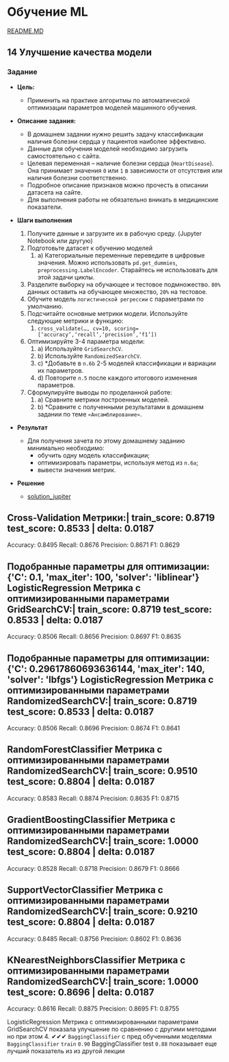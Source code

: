 # Обучение ML

[README.MD](/README.MD)

## **14 Улучшение качества модели**

### Задание

* **Цель:**
  * Применить на практике алгоритмы по автоматической оптимизации параметров моделей машинного обучения.

* **Описание задания:**
  * В домашнем задании нужно решить задачу классификации наличия болезни сердца у пациентов наиболее эффективно.
  * Данные для обучения моделей необходимо загрузить самостоятельно с сайта.
  * Целевая переменная – наличие болезни сердца (`HeartDisease`). Она принимает значения `0` или `1` в зависимости от отсутствия или наличия болезни соответственно.
  * Подробное описание признаков можно прочесть в описании датасета на сайте.
  * Для выполнения работы не обязательно вникать в медицинские показатели.

* **Шаги выполнения**
  1. Получите данные и загрузите их в рабочую среду. (Jupyter Notebook или другую)
  2. Подготовьте датасет к обучению моделей
     1. a) Категориальные переменные переведите в цифровые значения. Можно использовать `pd.get_dummies`, `preprocessing.LabelEncoder`. Старайтесь не использовать для этой задачи циклы.
  3. Разделите выборку на обучающее и тестовое подмножество. `80%` данных оставить на обучающее множество, `20%` на тестовое.
  4. Обучите модель `логистической регрессии` с параметрами по умолчанию.
  5. Подсчитайте основные метрики модели. Используйте следующие метрики и функцию:
     1. `cross_validate(…, cv=10, scoring=[‘accuracy’,‘recall’,‘precision’,‘f1’])`
  6. Оптимизируйте 3-4 параметра модели:
     1. a) Используйте `GridSearchCV`.
     2. b) Используйте `RandomizedSearchCV`.
     3. c) *Добавьте в `п.6b` 2-5 моделей классификации и вариации их параметров.
     4. d) Повторите `п.5` после каждого итогового изменения параметров.
  7. Сформулируйте выводы по проделанной работе:
     1. a) Сравните метрики построенных моделей.
     2. b) *Сравните с полученными результатами в домашнем задании по теме `«Ансамблирование»`.

* **Результат**
  
  * Для получения зачета по этому домашнему заданию минимально необходимо:
    * обучить одну модель классификации;
    * оптимизировать параметры, используя метод из `п.6a`;
    * вывести значения метрик.

* **Решение**
  * [solution_jupiter](/task/13%20Claster/13%20claster.ipynb)


Cross-Validation Метрики:| train_score: 0.8719 test_score: 0.8533 | delta: 0.0187
--------------------------------------------------------
Accuracy: 0.8495
Recall: 0.8676
Precision: 0.8671
F1: 0.8629

Подобранные параметры для оптимизации: {'C': 0.1, 'max_iter': 100, 'solver': 'liblinear'}
LogisticRegression Метрика с оптимизированными параметрами GridSearchCV:| train_score: 0.8719 test_score: 0.8533 | delta: 0.0187
--------------------------------------------------------
Accuracy: 0.8506
Recall: 0.8656
Precision: 0.8697
F1: 0.8635

Подобранные параметры для оптимизации: {'C': 0.29617860693636144, 'max_iter': 140, 'solver': 'lbfgs'}
LogisticRegression Метрика с оптимизированными параметрами RandomizedSearchCV:| train_score: 0.8719 test_score: 0.8533 | delta: 0.0187
--------------------------------------------------------
Accuracy: 0.8506
Recall: 0.8696
Precision: 0.8674
F1: 0.8641

RandomForestClassifier Метрика с оптимизированными параметрами RandomizedSearchCV:| train_score: 0.9510 test_score: 0.8804 | delta: 0.0187
--------------------------------------------------------
Accuracy: 0.8583
Recall: 0.8874
Precision: 0.8635
F1: 0.8715

GradientBoostingClassifier Метрика с оптимизированными параметрами RandomizedSearchCV:| train_score: 1.0000 test_score: 0.8804 | delta: 0.0187
--------------------------------------------------------
Accuracy: 0.8528
Recall: 0.8718
Precision: 0.8679
F1: 0.8666

SupportVectorClassifier Метрика с оптимизированными параметрами RandomizedSearchCV:| train_score: 0.9210 test_score: 0.8804 | delta: 0.0187
--------------------------------------------------------
Accuracy: 0.8485
Recall: 0.8756
Precision: 0.8602
F1: 0.8636

KNearestNeighborsClassifier Метрика с оптимизированными параметрами RandomizedSearchCV:| train_score: 1.0000 test_score: 0.8696 | delta: 0.0187
--------------------------------------------------------
Accuracy: 0.8616
Recall: 0.8875
Precision: 0.8695
F1: 0.8755

LogisticRegression Метрика с оптимизированными параметрами GridSearchCV
показала улучшение по сравнению с другими методами 
но при этом 4. ✔✔✔ `BaggingClassifier` с пред обученными моделями `BaggingClassifier` `train` `0.90` BaggingClassifier test `0.88` показывает еще лучший показатель из из другой лекции